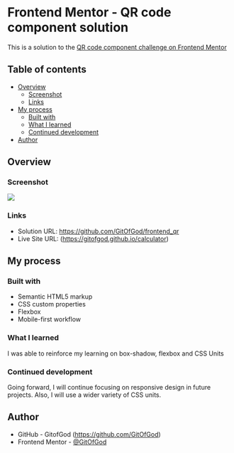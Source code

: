 # Frontend Mentor - QR code component solution

This is a solution to the [QR code component challenge on Frontend Mentor](https://www.frontendmentor.io/challenges/qr-code-component-iux_sIO_H)

## Table of contents

- [Overview](#overview)
  - [Screenshot](#screenshot)
  - [Links](#links)
- [My process](#my-process)
  - [Built with](#built-with)
  - [What I learned](#what-i-learned)
  - [Continued development](#continued-development)
- [Author](#author)

## Overview

### Screenshot

![](./qr-screenshot.jpg)

### Links

- Solution URL: https://github.com/GitOfGod/frontend_qr
- Live Site URL: (https://gitofgod.github.io/calculator)

## My process

### Built with

- Semantic HTML5 markup
- CSS custom properties
- Flexbox
- Mobile-first workflow

### What I learned

I was able to reinforce my learning on box-shadow, flexbox and CSS Units

### Continued development

Going forward, I will continue focusing on responsive design in future projects. Also, I will use a wider variety of CSS units.

## Author

- GitHub - GitofGod (https://github.com/GitOfGod)
- Frontend Mentor - [@GitOfGod](https://www.frontendmentor.io/profile/GitOfGod)
